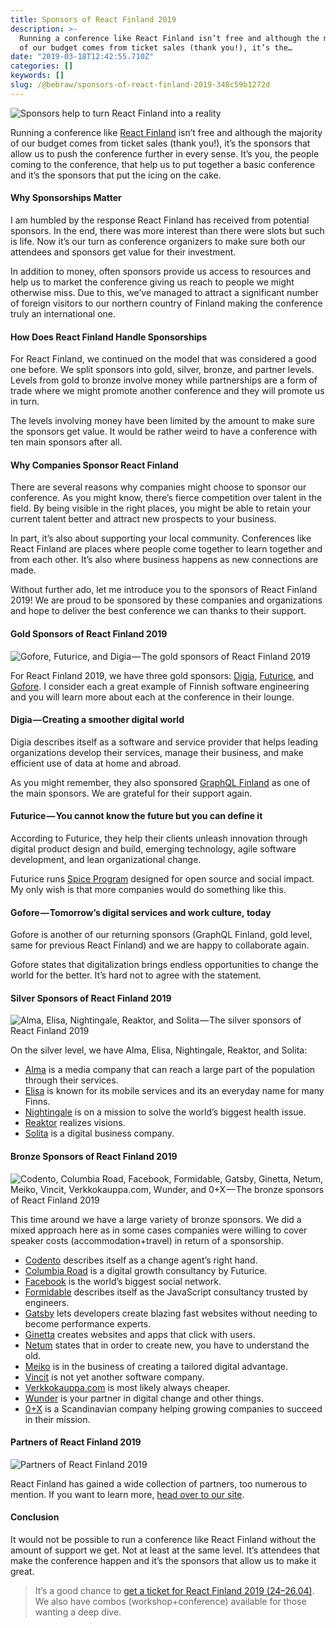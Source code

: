 ```yaml
---
title: Sponsors of React Finland 2019
description: >-
  Running a conference like React Finland isn’t free and although the majority
  of our budget comes from ticket sales (thank you!), it’s the…
date: "2019-03-18T12:42:55.710Z"
categories: []
keywords: []
slug: /@bebraw/sponsors-of-react-finland-2019-348c59b1272d
---
```


![Sponsors help to turn React Finland into a reality](img/1__KA25APp__nOpU8__XGfPSDcw.png)

Running a conference like [React Finland](https://react-finland.fi/) isn’t free and although the majority of our budget comes from ticket sales (thank you!), it’s the sponsors that allow us to push the conference further in every sense. It’s you, the people coming to the conference, that help us to put together a basic conference and it’s the sponsors that put the icing on the cake.

#### Why Sponsorships Matter

I am humbled by the response React Finland has received from potential sponsors. In the end, there was more interest than there were slots but such is life. Now it’s our turn as conference organizers to make sure both our attendees and sponsors get value for their investment.

In addition to money, often sponsors provide us access to resources and help us to market the conference giving us reach to people we might otherwise miss. Due to this, we’ve managed to attract a significant number of foreign visitors to our northern country of Finland making the conference truly an international one.

#### How Does React Finland Handle Sponsorships

For React Finland, we continued on the model that was considered a good one before. We split sponsors into gold, silver, bronze, and partner levels. Levels from gold to bronze involve money while partnerships are a form of trade where we might promote another conference and they will promote us in turn.

The levels involving money have been limited by the amount to make sure the sponsors get value. It would be rather weird to have a conference with ten main sponsors after all.

#### Why Companies Sponsor React Finland

There are several reasons why companies might choose to sponsor our conference. As you might know, there’s fierce competition over talent in the field. By being visible in the right places, you might be able to retain your current talent better and attract new prospects to your business.

In part, it’s also about supporting your local community. Conferences like React Finland are places where people come together to learn together and from each other. It’s also where business happens as new connections are made.

Without further ado, let me introduce you to the sponsors of React Finland 2019! We are proud to be sponsored by these companies and organizations and hope to deliver the best conference we can thanks to their support.

#### Gold Sponsors of React Finland 2019

![Gofore, Futurice, and Digia — The gold sponsors of React Finland 2019](img/1__cPrtPxeOHFHeHN6GYYzdFw.png)

For React Finland 2019, we have three gold sponsors: [Digia](https://digia.com/), [Futurice](https://www.futurice.com/), and [Gofore](https://gofore.com/). I consider each a great example of Finnish software engineering and you will learn more about each at the conference in their lounge.

#### Digia — Creating a smoother digital world

Digia describes itself as a software and service provider that helps leading organizations develop their services, manage their business, and make efficient use of data at home and abroad.

As you might remember, they also sponsored [GraphQL Finland](https://graphql-finland.fi/) as one of the main sponsors. We are grateful for their support again.

#### Futurice — You cannot know the future but you can define it

According to Futurice, they help their clients unleash innovation through digital product design and build, emerging technology, agile software development, and lean organizational change.

Futurice runs [Spice Program](https://spiceprogram.org/) designed for open source and social impact. My only wish is that more companies would do something like this.

#### Gofore — Tomorrow’s digital services and work culture, today

Gofore is another of our returning sponsors (GraphQL Finland, gold level, same for previous React Finland) and we are happy to collaborate again.

Gofore states that digitalization brings endless opportunities to change the world for the better. It’s hard not to agree with the statement.

#### Silver Sponsors of React Finland 2019

![Alma, Elisa, Nightingale, Reaktor, and Solita — The silver sponsors of React Finland 2019](img/1__lHc9O9tUuk9Q2J9oQSd9Gg.png)

On the silver level, we have Alma, Elisa, Nightingale, Reaktor, and Solita:

- [Alma](https://www.almamedia.fi/) is a media company that can reach a large part of the population through their services.
- [Elisa](https://elisa.fi/) is known for its mobile services and its an everyday name for many Finns.
- [Nightingale](https://nightingalehealth.com/) is on a mission to solve the world’s biggest health issue.
- [Reaktor](https://www.reaktor.com/) realizes visions.
- [Solita](https://www.solita.fi/) is a digital business company.

#### Bronze Sponsors of React Finland 2019

![Codento, Columbia Road, Facebook, Formidable, Gatsby, Ginetta, Netum, Meiko, Vincit, Verkkokauppa.com, Wunder, and 0+X — The bronze sponsors of React Finland 2019](img/1__yziEGgSPjrY6c4qoKixDoQ.png)

This time around we have a large variety of bronze sponsors. We did a mixed approach here as in some cases companies were willing to cover speaker costs (accommodation+travel) in return of a sponsorship.

- [Codento](https://www.codento.fi/en/) describes itself as a change agent’s right hand.
- [Columbia Road](https://www.columbiaroad.com/) is a digital growth consultancy by Futurice.
- [Facebook](https://www.facebook.com/) is the world’s biggest social network.
- [Formidable](https://formidable.com/) describes itself as the JavaScript consultancy trusted by engineers.
- [Gatsby](https://www.gatsbyjs.com/) lets developers create blazing fast websites without needing to become performance experts.
- [Ginetta](https://ginetta.net/) creates websites and apps that click with users.
- [Netum](https://www.netum.fi/) states that in order to create new, you have to understand the old.
- [Meiko](https://meiko.fi/) is in the business of creating a tailored digital advantage.
- [Vincit](https://www.vincit.fi/) is not yet another software company.
- [Verkkokauppa.com](https://www.verkkokauppa.com/) is most likely always cheaper.
- [Wunder](https://wunder.io/) is your partner in digital change and other things.
- [0+X](https://www.0x.se/) is a Scandinavian company helping growing companies to succeed in their mission.

#### Partners of React Finland 2019

![Partners of React Finland 2019](img/1__DJAej0__DUNwSB1XjDw4R7w.png)

React Finland has gained a wide collection of partners, too numerous to mention. If you want to learn more, [head over to our site](https://react-finland.fi/#partners).

#### Conclusion

It would not be possible to run a conference like React Finland without the amount of support we get. Not at least at the same level. It’s attendees that make the conference happen and it’s the sponsors that allow us to make it great.

> It’s a good chance to [get a ticket for React Finland 2019 (24–26.04)](https://react-finland.fi/#tickets). We also have combos (workshop+conference) available for those wanting a deep dive.
